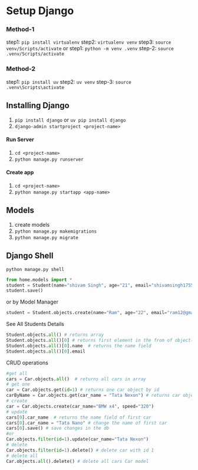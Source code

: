 # Setup Django
### Method-1
step1: ```pip install virtualenv```
step2: ```virtualenv venv```
step3: ```source venv/Scripts/activate```
or
step1: ```python -m venv .venv```
step-2: ```source .venv/Scripts/activate```


### Method-2
step1: ```pip install uv```
step2: ```uv venv```
step-3: ```source .venv\Scripts\activate```

## Installing Django
1. ```pip install django``` or ```uv pip install django```
2. ```django-admin startproject <project-name>```

#### Run Server
1. ```cd <project-name>```
2. ```python manage.py runserver```

#### Create app
1. ```cd <project-name>```
2. ```python manage.py startapp <app-name>```

## Models
1. create models
2. ```python manage.py makemigrations```
3. ```python manage.py migrate```

## Django Shell
```python manage.py shell```

```python
from home.models import *
student = Student(name="shivam Singh", age="21", email="shivamsingh175503@gmail.com", phone="7275098558")
student.save()                        
```
or by Model Manager
```python
student = Student.objects.create(name="Ram", age="22", email="ram12@gmail.com", phone="1234567890", address = "india")
```
See All Students Details
```python
Student.objects.all() # returns array
Student.objects.all()[0] # returns first element in the from of object(dictionary)
Student.objects.all()[0].name  # returns the name field 
Student.objects.all()[0].email 
```

CRUD operations

```python
#get all
cars = Car.objects.all()  # returns all cars in array
# get one
car = Car.objects.get(id=1) # returns one car object by id
carByName = Car.objects.get(car_name = "Tata Nexon") # returns car object having name Tata Nexon
# create
car = Car.objects.create(car_name="BMW x4", speed="320")
# update
cars[0].car_name  # returns the name field of first car
cars[0].car_name = "Tata Nano" # change the name of first car
cars[0].save() # save changes in the db
#or
Car.objects.filter(id=1).update(car_name="Tata Nexon")
# delete
Car.objects.filter(id=1).delete() # delete car with id 1
# delete all
Car.objects.all().delete() # delete all cars Car model
```

